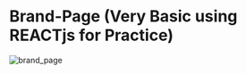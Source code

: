 # Brand-Page (Very Basic using REACTjs for Practice)

![brand_page](https://github.com/user-attachments/assets/f34455fb-4d54-47d9-b37e-b4bd81c2db58)
